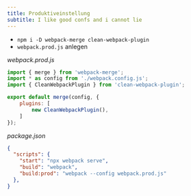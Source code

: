 ```yaml
---
title: Produktiveinstellung
subtitle: I like good confs and i cannot lie
---
```


- `npm i -D webpack-merge clean-webpack-plugin`
- `webpack.prod.js` anlegen

_webpack.prod.js_

```javascript
import { merge } from 'webpack-merge';
import * as config from './webpack.config.js';
import { CleanWebpackPlugin } from 'clean-webpack-plugin';

export default merge(config, {
    plugins: [
        new CleanWebpackPlugin(),
    ]
});
```

_package.json_
```json lines
{
  "scripts": {
    "start": "npx webpack serve",
    "build": "webpack",
    "build:prod": "webpack --config webpack.prod.js"
  },
}
```
